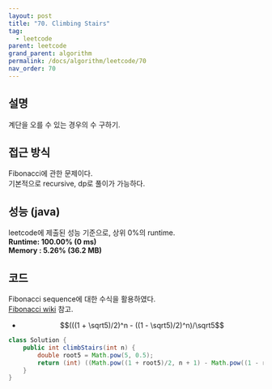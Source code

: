 ```yaml
---
layout: post
title: "70. Climbing Stairs"
tag:
  - leetcode
parent: leetcode
grand_parent: algorithm
permalink: /docs/algorithm/leetcode/70
nav_order: 70
---
```


## 설명
계단을 오를 수 있는 경우의 수 구하기.

## 접근 방식
Fibonacci에 관한 문제이다.  
기본적으로 recursive, dp로 풀이가 가능하다.

## 성능 (java)
leetcode에 제출된 성능 기준으로, 상위 0%의 runtime.  
**Runtime: 100.00% (0 ms)**  
**Memory : 5.26% (36.2 MB)**

## 코드
Fibonacci sequence에 대한 수식을 활용하였다.  
[Fibonacci wiki](https://namu.wiki/w/%ED%94%BC%EB%B3%B4%EB%82%98%EC%B9%98%20%EC%88%98%EC%97%B4) 참고.  
- $$(((1 + \sqrt5)/2)^n - ((1 - \sqrt5)/2)^n)/\sqrt5$$
```java
class Solution {
    public int climbStairs(int n) {
        double root5 = Math.pow(5, 0.5);
        return (int) ((Math.pow((1 + root5)/2, n + 1) - Math.pow((1 - root5)/2, n + 1))/root5);
    }
}
```